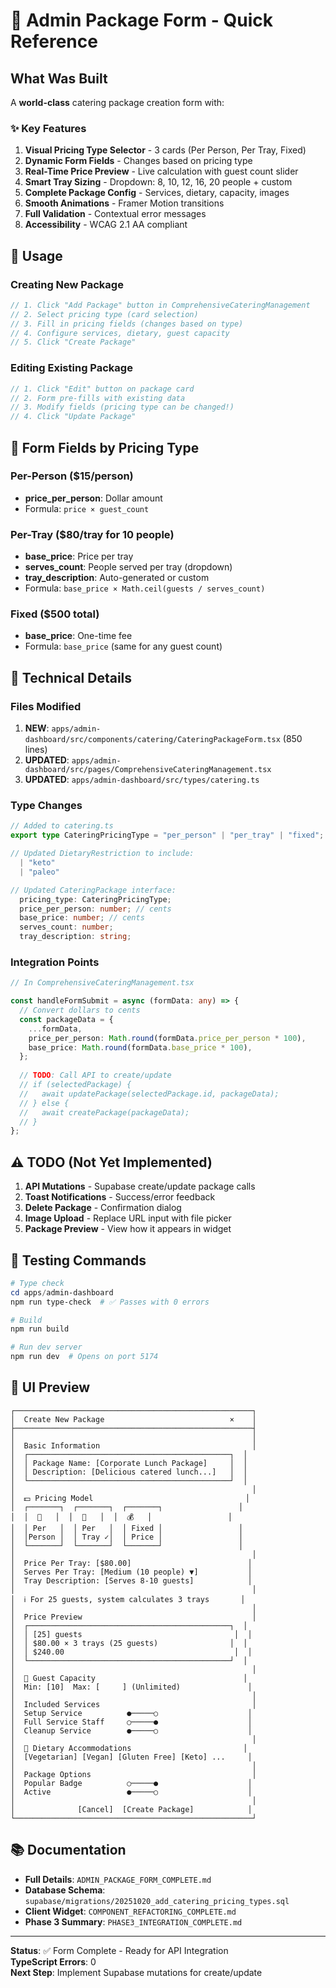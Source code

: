 # 🚀 Admin Package Form - Quick Reference

## What Was Built

A **world-class** catering package creation form with:

### ✨ Key Features
1. **Visual Pricing Type Selector** - 3 cards (Per Person, Per Tray, Fixed)
2. **Dynamic Form Fields** - Changes based on pricing type
3. **Real-Time Price Preview** - Live calculation with guest count slider
4. **Smart Tray Sizing** - Dropdown: 8, 10, 12, 16, 20 people + custom
5. **Complete Package Config** - Services, dietary, capacity, images
6. **Smooth Animations** - Framer Motion transitions
7. **Full Validation** - Contextual error messages
8. **Accessibility** - WCAG 2.1 AA compliant

## 🎯 Usage

### Creating New Package
```typescript
// 1. Click "Add Package" button in ComprehensiveCateringManagement
// 2. Select pricing type (card selection)
// 3. Fill in pricing fields (changes based on type)
// 4. Configure services, dietary, guest capacity
// 5. Click "Create Package"
```

### Editing Existing Package
```typescript
// 1. Click "Edit" button on package card
// 2. Form pre-fills with existing data
// 3. Modify fields (pricing type can be changed!)
// 4. Click "Update Package"
```

## 📝 Form Fields by Pricing Type

### Per-Person ($15/person)
- **price_per_person**: Dollar amount
- Formula: `price × guest_count`

### Per-Tray ($80/tray for 10 people)
- **base_price**: Price per tray
- **serves_count**: People served per tray (dropdown)
- **tray_description**: Auto-generated or custom
- Formula: `base_price × Math.ceil(guests / serves_count)`

### Fixed ($500 total)
- **base_price**: One-time fee
- Formula: `base_price` (same for any guest count)

## 🔧 Technical Details

### Files Modified
1. **NEW**: `apps/admin-dashboard/src/components/catering/CateringPackageForm.tsx` (850 lines)
2. **UPDATED**: `apps/admin-dashboard/src/pages/ComprehensiveCateringManagement.tsx`
3. **UPDATED**: `apps/admin-dashboard/src/types/catering.ts`

### Type Changes
```typescript
// Added to catering.ts
export type CateringPricingType = "per_person" | "per_tray" | "fixed";

// Updated DietaryRestriction to include:
  | "keto"
  | "paleo"

// Updated CateringPackage interface:
  pricing_type: CateringPricingType;
  price_per_person: number; // cents
  base_price: number; // cents
  serves_count: number;
  tray_description: string;
```

### Integration Points
```typescript
// In ComprehensiveCateringManagement.tsx

const handleFormSubmit = async (formData: any) => {
  // Convert dollars to cents
  const packageData = {
    ...formData,
    price_per_person: Math.round(formData.price_per_person * 100),
    base_price: Math.round(formData.base_price * 100),
  };
  
  // TODO: Call API to create/update
  // if (selectedPackage) {
  //   await updatePackage(selectedPackage.id, packageData);
  // } else {
  //   await createPackage(packageData);
  // }
};
```

## ⚠️ TODO (Not Yet Implemented)

1. **API Mutations** - Supabase create/update package calls
2. **Toast Notifications** - Success/error feedback
3. **Delete Package** - Confirmation dialog
4. **Image Upload** - Replace URL input with file picker
5. **Package Preview** - View how it appears in widget

## 🧪 Testing Commands

```powershell
# Type check
cd apps/admin-dashboard
npm run type-check  # ✅ Passes with 0 errors

# Build
npm run build

# Run dev server
npm run dev  # Opens on port 5174
```

## 🎨 UI Preview

```
┌─────────────────────────────────────────────────────┐
│  Create New Package                            ×    │
├─────────────────────────────────────────────────────┤
│                                                     │
│  Basic Information                                  │
│  ┌─────────────────────────────────────────────┐  │
│  │ Package Name: [Corporate Lunch Package]     │  │
│  │ Description: [Delicious catered lunch...]   │  │
│  └─────────────────────────────────────────────┘  │
│                                                     │
│  💵 Pricing Model                                  │
│  ┌───────┐  ┌───────┐  ┌───────┐                 │
│  │  👤   │  │  🍱   │  │  💰   │                 │
│  │ Per   │  │ Per   │  │ Fixed │                 │
│  │Person │  │ Tray ✓│  │ Price │                 │
│  └───────┘  └───────┘  └───────┘                 │
│                                                     │
│  Price Per Tray: [$80.00]                          │
│  Serves Per Tray: [Medium (10 people) ▼]           │
│  Tray Description: [Serves 8-10 guests]            │
│                                                     │
│  ℹ️ For 25 guests, system calculates 3 trays       │
│                                                     │
│  Price Preview                                      │
│  ┌─────────────────────────────────────────────┐  │
│  │ [25] guests                                  │  │
│  │ $80.00 × 3 trays (25 guests)                │  │
│  │ $240.00                                      │  │
│  └─────────────────────────────────────────────┘  │
│                                                     │
│  👥 Guest Capacity                                 │
│  Min: [10]  Max: [     ] (Unlimited)               │
│                                                     │
│  Included Services                                  │
│  Setup Service          ●─────○                    │
│  Full Service Staff     ○─────●                    │
│  Cleanup Service        ●─────○                    │
│                                                     │
│  🍴 Dietary Accommodations                         │
│  [Vegetarian] [Vegan] [Gluten Free] [Keto] ...     │
│                                                     │
│  Package Options                                    │
│  Popular Badge          ○─────●                    │
│  Active                 ●─────○                    │
│                                                     │
│              [Cancel]  [Create Package]            │
└─────────────────────────────────────────────────────┘
```

## 📚 Documentation

- **Full Details**: `ADMIN_PACKAGE_FORM_COMPLETE.md`
- **Database Schema**: `supabase/migrations/20251020_add_catering_pricing_types.sql`
- **Client Widget**: `COMPONENT_REFACTORING_COMPLETE.md`
- **Phase 3 Summary**: `PHASE3_INTEGRATION_COMPLETE.md`

---

**Status**: ✅ Form Complete - Ready for API Integration  
**TypeScript Errors**: 0  
**Next Step**: Implement Supabase mutations for create/update
